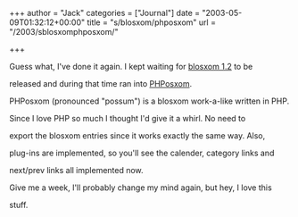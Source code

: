 +++
author = "Jack"
categories = ["Journal"]
date = "2003-05-09T01:32:12+00:00"
title = "s/blosxom/phposxom"
url = "/2003/sblosxomphposxom/"

+++

Guess what, I've done it again. I kept waiting for [blosxom 1.2][1] to be
  

  
released and during that time ran into [PHPosxom][2].
  

  
PHPosxom (pronounced "possum") is a blosxom work-a-like written in PHP.
  

  
Since I love PHP so much I thought I'd give it a whirl. No need to
  

  
export the blosxom entries since it works exactly the same way. Also,
  

  
plug-ins are implemented, so you'll see the calender, category links and
  

  
next/prev links all implemented now.

Give me a week, I'll probably change my mind again, but hey, I love this
  

  
stuff.

 [1]: //www.raelity.org/apps/blosxom/"
 [2]: //www.celsius1414.com/blog/?category=meta/phposxom"